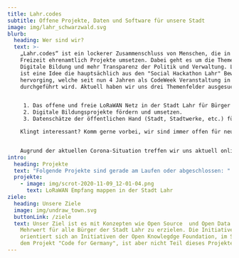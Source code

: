 ```yaml
---
title: Lahr.codes
subtitle: Offene Projekte, Daten und Software für unsere Stadt
image: img/lahr_schwarzwald.svg
blurb:
  heading: Wer sind wir?
  text: >-
    „Lahr.codes“ ist ein lockerer Zusammenschluss von Menschen, die in ihrer
    Freizeit ehrenamtlich Projekte umsetzen. Dabei geht es um die Themen
    Digitale Bildung und mehr Transparenz der Politik und Verwaltung. Lahr.Codes
    ist eine Idee die hauptsächlich aus den "Social Hackathon Lahr" Bewegung
    hervorging, welche seit nun 4 Jahren als CodeWeek Veranstaltung in Lahr
    durchgeführt wird. Aktuell haben wir uns drei Themenfelder ausgesucht:


     1. Das offene und freie LoRaWAN Netz in der Stadt Lahr für Bürger und Bürgerinnen nutzbare zu machen.
     2. Digitale Bildungsprojekte fördern und umsetzen.
     3. Datenschätze der öffentlichen Hand (Stadt, Stadtwerke, etc.) für die Allgemeinheit zu öffnen und zugänglich zu machen.

    Klingt interessant? Komm gerne vorbei, wir sind immer offen für neue Leute!


    Augrund der aktuellen Corona-Situation treffen wir uns aktuell online im Video Chat. Unsere nächsten Termine findet ihr Unten in der Veranstaltungsübersicht. Den Link zum Videochat und eine Einladung in unseren Mattermost-Gruppenchat erhaltet ihr durch eine formlose E-Mail an info@lahr.codes.
intro:
  heading: Projekte
  text: "Folgende Projekte sind gerade am Laufen oder abgeschlossen: "
  projekte:
    - image: img/scrot-2020-11-09_12-01-04.png
      text: LoRaWAN Empfang mappen in der Stadt Lahr
ziele:
  heading: Unsere Ziele
  image: img/undraw_town.svg
  buttonLink: /ziele
  text: Unser Ziel ist es mit Konzepten wie Open Source  und Open Data einen
    Mehrwert für alle Bürger der Stadt Lahr zu erzielen. Die Initiative
    orientiert sich an Initiativen der Open Knowlegdge Foundation, im Speziellen
    dem Projekt "Code for Germany", ist aber nicht Teil dieses Projektes.
---
```

